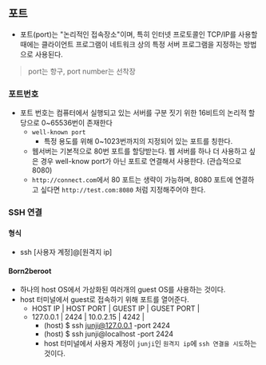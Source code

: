 ## 포트
- 포트(port)는 "논리적인 접속장소"이며, 특히 인터넷 프로토콜인 TCP/IP를 사용할 때에는 클라이언트 프로그램이 네트워크 상의 특정 서버 프로그램을 지정하는 방법으로 사용된다.
> port는 항구, port number는 선착장

### 포트번호
- 포트 번호는 컴퓨터에서 실행되고 있는 서버를 구분 짓기 위한 16비트의 논리적 할당으로 0~65536번이 존재한다
	- `well-known port`
		- 특정 용도를 위해 0~1023번까지의 지정되어 있는 포트를 칭한다.
	- 웹서버는 기본적으로 80번 포트를 할당받는다. 웹 서버를 하나 더 사용하고 싶은 경우 well-know port가 아닌 포트로 연결해서 사용한다. (관습적으로 8080)
	- `http://connect.com`에서 80 포트는 생략이 가능하며, 8080 포트에 연결하고 싶다면 `http://test.com:8080` 처럼 지정해주어야 한다.

### SSH 연결
#### 형식
- ssh [사용자 계정]@[원격지 ip]

#### Born2beroot
- 하나의 host OS에서 가상화된 여러개의 guest OS를 사용하는 것이다.
- host 터미널에서 guest로 접속하기 위해 포트를 열어준다.
	- HOST IP		|	HOST PORT	|	GUEST IP	|	GUSET PORT	|
	- 127.0.0.1		|	2424		|	10.0.2.15	|	4242		|  
		- (host) $ ssh junji@127.0.0.1 -port 2424
		- (host) $ ssh junji@localhost -port 2424
		- host 터미널에서 사용자 계정이 `junji`인 `원격지 ip`에 `ssh 연결을 시도`하는 것이다.
